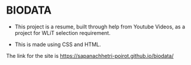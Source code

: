 # BIODATA

- This project is a resume, built through help from Youtube Videos, as a project for WLiT selection requirement.

- This is made using CSS and HTML.

The link for the site is https://sapanachhetri-poirot.github.io/biodata/
